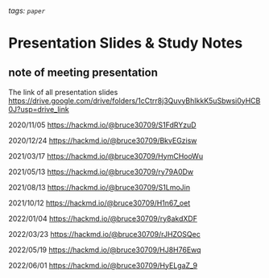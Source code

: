 ###### tags: `paper`
# Presentation Slides & Study Notes
## note of meeting presentation
The link of all presentation slides
https://drive.google.com/drive/folders/1cCtrr8j3QuvyBhIkkK5uSbwsi0yHCB0J?usp=drive_link  

2020/11/05 
https://hackmd.io/@bruce30709/S1FdRYzuD

2020/12/24 
https://hackmd.io/@bruce30709/BkvEGzisw

2021/03/17 
https://hackmd.io/@bruce30709/HymCHooWu

2021/05/13 
https://hackmd.io/@bruce30709/ry79A0Dw

2021/08/13 
https://hackmd.io/@bruce30709/S1LmoJin

2021/10/12
https://hackmd.io/@bruce30709/H1n67_oet

2022/01/04
https://hackmd.io/@bruce30709/ry8akdXDF

2022/03/23
https://hackmd.io/@bruce30709/rJHZOSQec

2022/05/19
https://hackmd.io/@bruce30709/HJ8H76Ewq

2022/06/01
https://hackmd.io/@bruce30709/HyELgaZ_9
